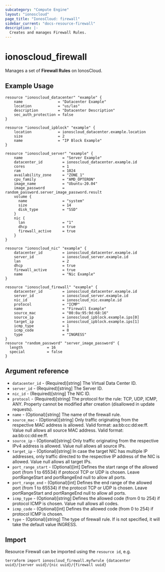 ```yaml
---
subcategory: "Compute Engine"
layout: "ionoscloud"
page_title: "IonosCloud: firewall"
sidebar_current: "docs-resource-firewall"
description: |-
  Creates and manages Firewall Rules.
---
```


# ionoscloud\_firewall

Manages a set of **Firewall Rules** on IonosCloud.

## Example Usage

```hcl
resource "ionoscloud_datacenter" "example" {
	name                = "Datacenter Example"
	location            = "us/las"
	description         = "Datacenter Description"
	sec_auth_protection = false
}

resource "ionoscloud_ipblock" "example" {
    location            = ionoscloud_datacenter.example.location
    size                = 2
    name                = "IP Block Example"
}

resource "ionoscloud_server" "example" {
    name                  = "Server Example"
    datacenter_id         = ionoscloud_datacenter.example.id
    cores                 = 1
    ram                   = 1024
    availability_zone     = "ZONE_1"
    cpu_family            = "AMD_OPTERON"
    image_name            = "Ubuntu-20.04"
    image_password        = random_password.server_image_password.result
    volume {
      name                = "system"
      size                = 14
      disk_type           = "SSD"
    }
    nic {
      lan                 = "1"
      dhcp                = true
      firewall_active     = true
    }
}

resource "ionoscloud_nic" "example" {
    datacenter_id         = ionoscloud_datacenter.example.id
    server_id             = ionoscloud_server.example.id
    lan                   = 2
    dhcp                  = true
    firewall_active       = true
    name                  = "Nic Example"
}

resource "ionoscloud_firewall" "example" {
    datacenter_id         = ionoscloud_datacenter.example.id
    server_id             = ionoscloud_server.example.id
    nic_id                = ionoscloud_nic.example.id
    protocol              = "ICMP"
    name                  = "Firewall Example"
    source_mac            = "00:0a:95:9d:68:16"
    source_ip             = ionoscloud_ipblock.example.ips[0]
    target_ip             = ionoscloud_ipblock.example.ips[1]
    icmp_type             = 1
    icmp_code             = 8
    type                  = "INGRESS"
}
resource "random_password" "server_image_password" {
  length           = 16
  special          = false
}
```

## Argument reference

* `datacenter_id` - (Required)[string] The Virtual Data Center ID.
* `server_id` - (Required)[string] The Server ID.
* `nic_id` - (Required)[string] The NIC ID.
* `protocol` - (Required)[string] The protocol for the rule: TCP, UDP, ICMP, ANY. Property cannot be modified after creation (disallowed in update requests).
* `name` - (Optional)[string] The name of the firewall rule.
* `source_mac` - (Optional)[string] Only traffic originating from the respective MAC address is allowed. Valid format: aa:bb:cc:dd:ee:ff. Value null allows all source MAC address. Valid format: aa:bb:cc:dd:ee:ff.
* `source_ip` -  (Optional)[string] Only traffic originating from the respective IPv4 address is allowed. Value null allows all source IPs.
* `target_ip` - (Optional)[string] In case the target NIC has multiple IP addresses, only traffic directed to the respective IP address of the NIC is allowed. Value null allows all target IPs.
* `port_range_start` - (Optional)[int] Defines the start range of the allowed port (from 1 to 65534) if protocol TCP or UDP is chosen. Leave portRangeStart and portRangeEnd null to allow all ports.
* `port_range_end` - (Optional)[int] Defines the end range of the allowed port (from 1 to 65534) if the protocol TCP or UDP is chosen. Leave portRangeStart and portRangeEnd null to allow all ports.
* `icmp_type` - (Optional)[string] Defines the allowed code (from 0 to 254) if protocol ICMP is chosen. Value null allows all codes.
* `icmp_code` - (Optional)[int] Defines the allowed code (from 0 to 254) if protocol ICMP is chosen.
* `type` - (Optional)[string] The type of firewall rule. If is not specified, it will take the default value INGRESS.

## Import

Resource Firewall can be imported using the `resource id`, e.g.

```shell
terraform import ionoscloud_firewall.myfwrule {datacenter uuid}/{server uuid}/{nic uuid}/{firewall uuid}
```
